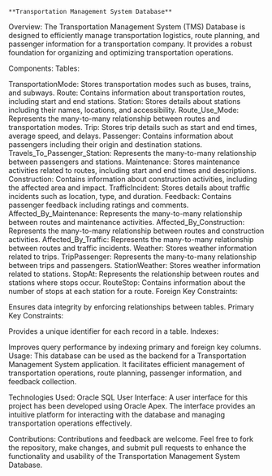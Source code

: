 `**Transportation Management System Database**`

Overview:
The Transportation Management System (TMS) Database is designed to efficiently manage transportation logistics, route planning, and passenger information for a transportation company. It provides a robust foundation for organizing and optimizing transportation operations.

Components:
Tables:

TransportationMode: Stores transportation modes such as buses, trains, and subways.
Route: Contains information about transportation routes, including start and end stations.
Station: Stores details about stations including their names, locations, and accessibility.
Route_Use_Mode: Represents the many-to-many relationship between routes and transportation modes.
Trip: Stores trip details such as start and end times, average speed, and delays.
Passenger: Contains information about passengers including their origin and destination stations.
Travels_To_Passenger_Station: Represents the many-to-many relationship between passengers and stations.
Maintenance: Stores maintenance activities related to routes, including start and end times and descriptions.
Construction: Contains information about construction activities, including the affected area and impact.
TrafficIncident: Stores details about traffic incidents such as location, type, and duration.
Feedback: Contains passenger feedback including ratings and comments.
Affected_By_Maintenance: Represents the many-to-many relationship between routes and maintenance activities.
Affected_By_Construction: Represents the many-to-many relationship between routes and construction activities.
Affected_By_Traffic: Represents the many-to-many relationship between routes and traffic incidents.
Weather: Stores weather information related to trips.
TripPassenger: Represents the many-to-many relationship between trips and passengers.
StationWeather: Stores weather information related to stations.
StopAt: Represents the relationship between routes and stations where stops occur.
RouteStop: Contains information about the number of stops at each station for a route.
Foreign Key Constraints:

Ensures data integrity by enforcing relationships between tables.
Primary Key Constraints:

Provides a unique identifier for each record in a table.
Indexes:

Improves query performance by indexing primary and foreign key columns.
Usage:
This database can be used as the backend for a Transportation Management System application. It facilitates efficient management of transportation operations, route planning, passenger information, and feedback collection.

Technologies Used:
Oracle SQL
User Interface:
A user interface for this project has been developed using Oracle Apex. The interface provides an intuitive platform for interacting with the database and managing transportation operations effectively.

Contributions:
Contributions and feedback are welcome. Feel free to fork the repository, make changes, and submit pull requests to enhance the functionality and usability of the Transportation Management System Database.
